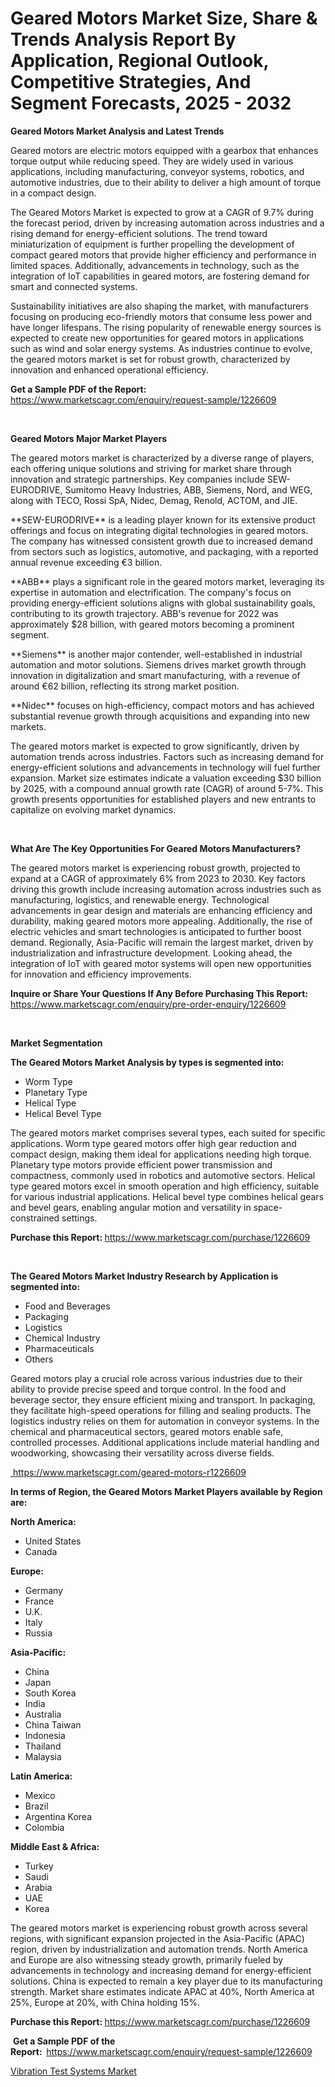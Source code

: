 <p><h1>Geared Motors Market Size, Share & Trends Analysis Report By Application, Regional Outlook, Competitive Strategies, And Segment Forecasts, 2025 - 2032</h1></p><p><strong>Geared Motors Market Analysis and Latest Trends</strong></p>
<p><p>Geared motors are electric motors equipped with a gearbox that enhances torque output while reducing speed. They are widely used in various applications, including manufacturing, conveyor systems, robotics, and automotive industries, due to their ability to deliver a high amount of torque in a compact design.</p><p>The Geared Motors Market is expected to grow at a CAGR of 9.7% during the forecast period, driven by increasing automation across industries and a rising demand for energy-efficient solutions. The trend toward miniaturization of equipment is further propelling the development of compact geared motors that provide higher efficiency and performance in limited spaces. Additionally, advancements in technology, such as the integration of IoT capabilities in geared motors, are fostering demand for smart and connected systems.</p><p>Sustainability initiatives are also shaping the market, with manufacturers focusing on producing eco-friendly motors that consume less power and have longer lifespans. The rising popularity of renewable energy sources is expected to create new opportunities for geared motors in applications such as wind and solar energy systems. As industries continue to evolve, the geared motors market is set for robust growth, characterized by innovation and enhanced operational efficiency.</p></p>
<p><strong>Get a Sample PDF of the Report:&nbsp;</strong> <a href="https://www.marketscagr.com/enquiry/request-sample/1226609?utm_campaign=1944&utm_medium=2&utm_source=Github&utm_content=ia&utm_term=18022025&utm_id=geared-motors">https://www.marketscagr.com/enquiry/request-sample/1226609</a></p>
<p>&nbsp;</p>
<p><strong>Geared Motors Major Market Players</strong></p>
<p><p>The geared motors market is characterized by a diverse range of players, each offering unique solutions and striving for market share through innovation and strategic partnerships. Key companies include SEW-EURODRIVE, Sumitomo Heavy Industries, ABB, Siemens, Nord, and WEG, along with TECO, Rossi SpA, Nidec, Demag, Renold, ACTOM, and JIE.</p><p>**SEW-EURODRIVE** is a leading player known for its extensive product offerings and focus on integrating digital technologies in geared motors. The company has witnessed consistent growth due to increased demand from sectors such as logistics, automotive, and packaging, with a reported annual revenue exceeding €3 billion.</p><p>**ABB** plays a significant role in the geared motors market, leveraging its expertise in automation and electrification. The company's focus on providing energy-efficient solutions aligns with global sustainability goals, contributing to its growth trajectory. ABB's revenue for 2022 was approximately $28 billion, with geared motors becoming a prominent segment.</p><p>**Siemens** is another major contender, well-established in industrial automation and motor solutions. Siemens drives market growth through innovation in digitalization and smart manufacturing, with a revenue of around €62 billion, reflecting its strong market position.</p><p>**Nidec** focuses on high-efficiency, compact motors and has achieved substantial revenue growth through acquisitions and expanding into new markets. </p><p>The geared motors market is expected to grow significantly, driven by automation trends across industries. Factors such as increasing demand for energy-efficient solutions and advancements in technology will fuel further expansion. Market size estimates indicate a valuation exceeding $30 billion by 2025, with a compound annual growth rate (CAGR) of around 5-7%. This growth presents opportunities for established players and new entrants to capitalize on evolving market dynamics.</p></p>
<p>&nbsp;</p>
<p><strong>What Are The Key Opportunities For Geared Motors Manufacturers?</strong></p>
<p><p>The geared motors market is experiencing robust growth, projected to expand at a CAGR of approximately 6% from 2023 to 2030. Key factors driving this growth include increasing automation across industries such as manufacturing, logistics, and renewable energy. Technological advancements in gear design and materials are enhancing efficiency and durability, making geared motors more appealing. Additionally, the rise of electric vehicles and smart technologies is anticipated to further boost demand. Regionally, Asia-Pacific will remain the largest market, driven by industrialization and infrastructure development. Looking ahead, the integration of IoT with geared motor systems will open new opportunities for innovation and efficiency improvements.</p></p>
<p><strong>Inquire or Share Your Questions If Any Before Purchasing This Report:</strong> <a href="https://www.marketscagr.com/enquiry/pre-order-enquiry/1226609?utm_campaign=1944&utm_medium=2&utm_source=Github&utm_content=ia&utm_term=18022025&utm_id=geared-motors">https://www.marketscagr.com/enquiry/pre-order-enquiry/1226609</a></p>
<p>&nbsp;</p>
<p><strong>Market Segmentation</strong></p>
<p><strong>The Geared Motors Market Analysis by types is segmented into:</strong></p>
<p><ul><li>Worm Type</li><li>Planetary Type</li><li>Helical Type</li><li>Helical Bevel Type</li></ul></p>
<p><p>The geared motors market comprises several types, each suited for specific applications. Worm type geared motors offer high gear reduction and compact design, making them ideal for applications needing high torque. Planetary type motors provide efficient power transmission and compactness, commonly used in robotics and automotive sectors. Helical type geared motors excel in smooth operation and high efficiency, suitable for various industrial applications. Helical bevel type combines helical gears and bevel gears, enabling angular motion and versatility in space-constrained settings.</p></p>
<p><strong>Purchase this Report:&nbsp;</strong><a href="https://www.marketscagr.com/purchase/1226609?utm_campaign=1944&utm_medium=2&utm_source=Github&utm_content=ia&utm_term=18022025&utm_id=geared-motors">https://www.marketscagr.com/purchase/1226609</a></p>
<p>&nbsp;</p>
<p><strong>The Geared Motors Market Industry Research by Application is segmented into:</strong></p>
<p><ul><li>Food and Beverages</li><li>Packaging</li><li>Logistics</li><li>Chemical Industry</li><li>Pharmaceuticals</li><li>Others</li></ul></p>
<p><p>Geared motors play a crucial role across various industries due to their ability to provide precise speed and torque control. In the food and beverage sector, they ensure efficient mixing and transport. In packaging, they facilitate high-speed operations for filling and sealing products. The logistics industry relies on them for automation in conveyor systems. In the chemical and pharmaceutical sectors, geared motors enable safe, controlled processes. Additional applications include material handling and woodworking, showcasing their versatility across diverse fields.</p></p>
<p><a href="https://www.marketscagr.com/geared-motors-r1226609?utm_campaign=1944&utm_medium=2&utm_source=Github&utm_content=ia&utm_term=18022025&utm_id=geared-motors">&nbsp;https://www.marketscagr.com/geared-motors-r1226609</a></p>
<p><strong>In terms of Region, the Geared Motors Market Players available by Region are:</strong></p>
<p>
    <p> <strong> North America: </strong>
        <ul>
            <li>United States</li>
            <li>Canada</li>
        </ul>
        </p> 
    <p> <strong> Europe: </strong>
        <ul>
            <li>Germany</li>
            <li>France</li>
            <li>U.K.</li>
            <li>Italy</li>
            <li>Russia</li>
        </ul>
        </p> 
    <p> <strong> Asia-Pacific: </strong>
        <ul>
            <li>China</li>
            <li>Japan</li>
            <li>South Korea</li>
            <li>India</li>
            <li>Australia</li>
            <li>China Taiwan</li>
            <li>Indonesia</li>
            <li>Thailand</li>
            <li>Malaysia</li>
        </ul>
        </p> 
    <p> <strong> Latin America: </strong>
        <ul>
            <li>Mexico</li>
            <li>Brazil</li>
            <li>Argentina Korea</li>
            <li>Colombia</li>
        </ul>
        </p> 
    <p> <strong> Middle East & Africa: </strong>
        <ul>
            <li>Turkey</li>
            <li>Saudi</li>
            <li>Arabia</li>
            <li>UAE</li>
            <li>Korea</li>
        </ul>
    </p>
    </p>
<p><p>The geared motors market is experiencing robust growth across several regions, with significant expansion projected in the Asia-Pacific (APAC) region, driven by industrialization and automation trends. North America and Europe are also witnessing steady growth, primarily fueled by advancements in technology and increasing demand for energy-efficient solutions. China is expected to remain a key player due to its manufacturing strength. Market share estimates indicate APAC at 40%, North America at 25%, Europe at 20%, with China holding 15%.</p></p>
<p><strong>Purchase this Report: </strong><a href="https://www.marketscagr.com/purchase/1226609?utm_campaign=1944&utm_medium=2&utm_source=Github&utm_content=ia&utm_term=18022025&utm_id=geared-motors">https://www.marketscagr.com/purchase/1226609</a></p>
<p>&nbsp;<strong>Get a Sample PDF of the Report:&nbsp;&nbsp;</strong><a href="https://www.marketscagr.com/enquiry/request-sample/1226609?utm_campaign=1944&utm_medium=2&utm_source=Github&utm_content=ia&utm_term=18022025&utm_id=geared-motors">https://www.marketscagr.com/enquiry/request-sample/1226609</a></p>
<p><strong></strong></p>
<p><p><a href="https://github.com/MarciaRunte/Market-Research-Report-List-1/blob/main/vibration-test-systems-market.md?utm_campaign=1944&utm_medium=2&utm_source=Github&utm_content=ia&utm_term=18022025&utm_id=geared-motors">Vibration Test Systems Market</a></p></p>